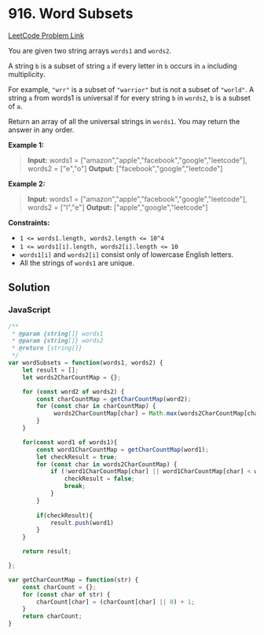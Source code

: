 # 916. Word Subsets

[LeetCode Problem Link](https://leetcode.com/problems/word-subsets/)

You are given two string arrays `words1` and `words2`.

A string `b` is a subset of string `a` if every letter in `b` occurs in `a` including multiplicity.

For example, `"wrr"` is a subset of `"warrior"` but is not a subset of `"world"`.
A string `a` from words1 is universal if for every string `b` in `words2`, `b` is a subset of `a`.

Return an array of all the universal strings in `words1`. You may return the answer in any order.

**Example 1:**

>**Input:** words1 = ["amazon","apple","facebook","google","leetcode"], words2 = ["e","o"]
**Output:** ["facebook","google","leetcode"]

**Example 2:**

>**Input:** words1 = ["amazon","apple","facebook","google","leetcode"], words2 = ["l","e"]
**Output:** ["apple","google","leetcode"]

**Constraints:**

* `1 <= words1.length, words2.length <= 10^4`
* `1 <= words1[i].length, words2[i].length <= 10`
* `words1[i]` and `words2[i]` consist only of lowercase English letters.
* All the strings of `words1` are unique.

## Solution

### JavaScript

```javaScript
/**
 * @param {string[]} words1
 * @param {string[]} words2
 * @return {string[]}
 */
var wordSubsets = function(words1, words2) {
    let result = [];
    let words2CharCountMap = {};

    for (const word2 of words2) {
        const charCountMap = getCharCountMap(word2);
        for (const char in charCountMap) {
             words2CharCountMap[char] = Math.max(words2CharCountMap[char] || 0,charCountMap[char]);
        }
    }

    for(const word1 of words1){
        const word1CharCountMap = getCharCountMap(word1);
        let checkResult = true;
        for (const char in words2CharCountMap) {
            if (!word1CharCountMap[char] || word1CharCountMap[char] < words2CharCountMap[char]) {
                checkResult = false;
                break;
            }
        }
        
        if(checkResult){
            result.push(word1)
        }
    }

    return result;

};

var getCharCountMap = function(str) {
    const charCount = {};
    for (const char of str) {
        charCount[char] = (charCount[char] || 0) + 1;
    }
    return charCount;
}
```

